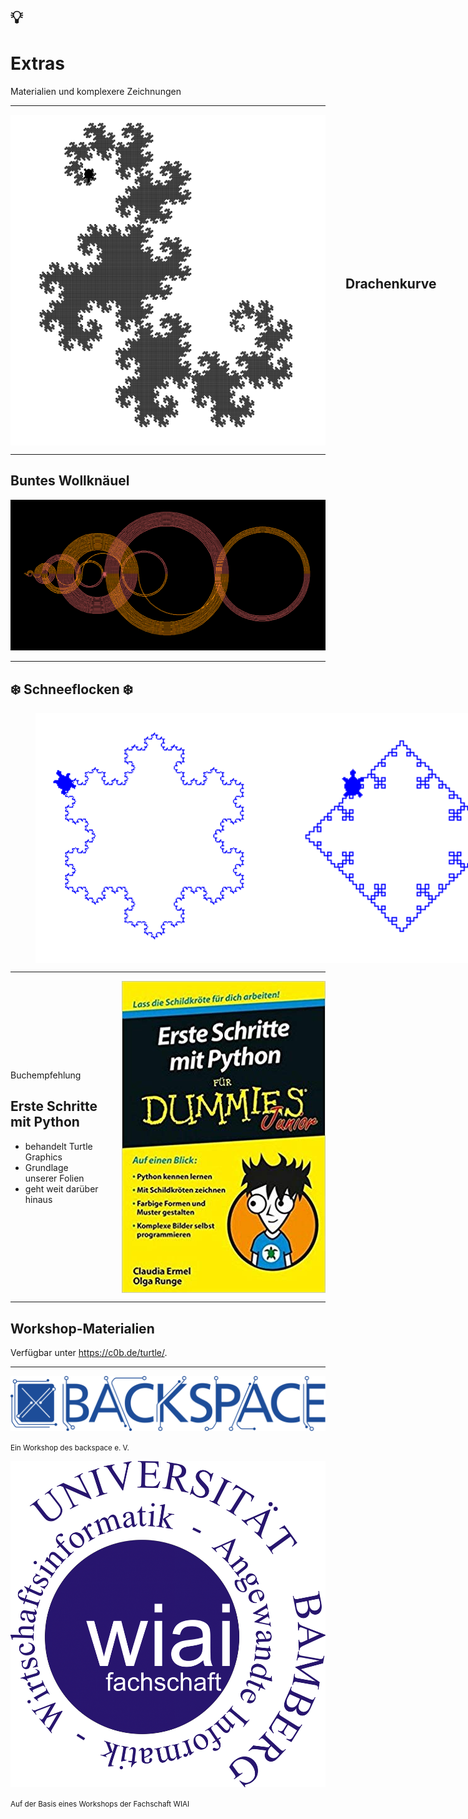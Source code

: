 ﻿# 💡
# Extras
Materialien und komplexere Zeichnungen

---

<div style="display: flex; align-items: center; max-width: 80vw">
  <img src="images/09-extras/drachenkurve.png" style="margin-right: 2rem;">
  <div>
    <h2>Drachenkurve</h2>
  </div>
</div>

---

## Buntes Wollknäuel

![](images/09-extras/recaman.png)

---

## ❄️ Schneeflocken ❄️

<figure style="display: flex; justify-content: space-around;">
  <img src="images/09-extras/koch_snowflake_var1.png" height="400px">
  <img src="images/09-extras/koch_snowflake_var2.png" height="400px">
</figure>

---

<div style="display: flex; align-items: center; max-width: 80vw">
  <div>
    <p>Buchempfehlung</p>
    <h2>Erste Schritte mit Python</h2>
    <ul>
      <li>behandelt Turtle Graphics</li>
      <li>Grundlage unserer Folien</li>
      <li>geht weit darüber hinaus</li>
    </ul>
  </div>
  <img style="margin-left: 2rem;" src="images/09-extras/pythonbuch.jpg" alt="Pythonbuch (Cover)">
</div>

---

## Workshop-Materialien

Verfügbar unter https://c0b.de/turtle/.

---

![](images/09-extras/Backspace_logo_full.svg) <!-- .element class="plain" style="height: 100px" -->

<small>Ein Workshop des backspace e. V.</small>

![](images/09-extras/fachschaftslogo.png) <!-- .element class="plain" style="height: 300px" -->

<small>Auf der Basis eines Workshops der Fachschaft WIAI</small>
